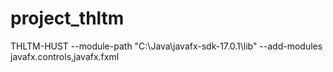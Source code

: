 # project_thltm
THLTM-HUST
--module-path "C:\Java\javafx-sdk-17.0.1\lib" --add-modules javafx.controls,javafx.fxml

